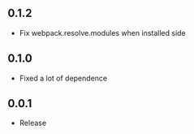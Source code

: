 ## 0.1.2
- Fix webpack.resolve.modules when installed side

## 0.1.0
- Fixed a lot of dependence

## 0.0.1
- Release
